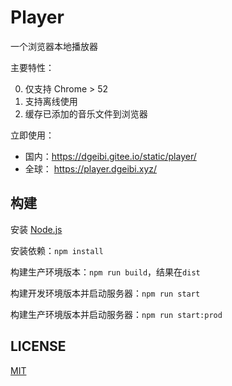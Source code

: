 # Player

一个浏览器本地播放器

主要特性：

0. 仅支持 Chrome > 52
1. 支持离线使用
2. 缓存已添加的音乐文件到浏览器

立即使用：

- 国内：https://dgeibi.gitee.io/static/player/
- 全球： https://player.dgeibi.xyz/

## 构建

安装 [Node.js](https://nodejs.org/)

安装依赖：`npm install`

构建生产环境版本：`npm run build`，结果在`dist`

构建开发环境版本并启动服务器：`npm run start`

构建生产环境版本并启动服务器：`npm run start:prod`

## LICENSE

[MIT](LICENSE)
